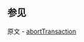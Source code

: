 ## 参见

原文 - [abortTransaction]( https://docs.mongodb.com/manual/reference/command/abortTransaction/ )

